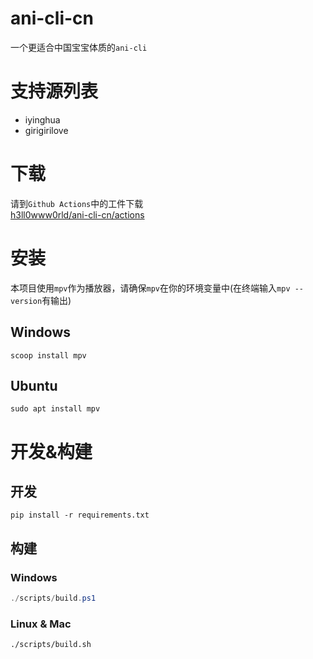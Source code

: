 # ani-cli-cn
一个更适合中国宝宝体质的`ani-cli`

# 支持源列表
- iyinghua
- girigirilove

# 下载
请到`Github Actions`中的工件下载<br>
[h3ll0www0rld/ani-cli-cn/actions](https://github.com/h3ll0www0rld/ani-cli-cn/actions)

# 安装
本项目使用`mpv`作为播放器，请确保`mpv`在你的环境变量中(在终端输入`mpv --version`有输出)
## Windows
```shell
scoop install mpv
```
## Ubuntu
```shell
sudo apt install mpv
```

# 开发&构建
## 开发
```shell
pip install -r requirements.txt
```
## 构建
### Windows
```powershell
./scripts/build.ps1
```
### Linux & Mac
```shell
./scripts/build.sh
```


